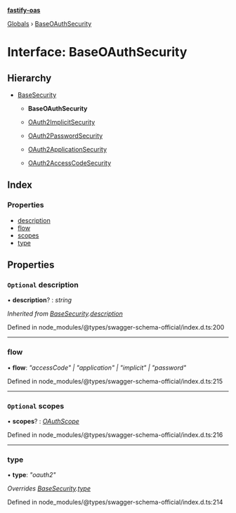 **[fastify-oas](../README.md)**

[Globals](../README.md) › [BaseOAuthSecurity](baseoauthsecurity.md)

# Interface: BaseOAuthSecurity

## Hierarchy

* [BaseSecurity](basesecurity.md)

  * **BaseOAuthSecurity**

  * [OAuth2ImplicitSecurity](oauth2implicitsecurity.md)

  * [OAuth2PasswordSecurity](oauth2passwordsecurity.md)

  * [OAuth2ApplicationSecurity](oauth2applicationsecurity.md)

  * [OAuth2AccessCodeSecurity](oauth2accesscodesecurity.md)

## Index

### Properties

* [description](baseoauthsecurity.md#optional-description)
* [flow](baseoauthsecurity.md#flow)
* [scopes](baseoauthsecurity.md#optional-scopes)
* [type](baseoauthsecurity.md#type)

## Properties

### `Optional` description

• **description**? : *string*

*Inherited from [BaseSecurity](basesecurity.md).[description](basesecurity.md#optional-description)*

Defined in node_modules/@types/swagger-schema-official/index.d.ts:200

___

###  flow

• **flow**: *"accessCode" | "application" | "implicit" | "password"*

Defined in node_modules/@types/swagger-schema-official/index.d.ts:215

___

### `Optional` scopes

• **scopes**? : *[OAuthScope](oauthscope.md)*

Defined in node_modules/@types/swagger-schema-official/index.d.ts:216

___

###  type

• **type**: *"oauth2"*

*Overrides [BaseSecurity](basesecurity.md).[type](basesecurity.md#type)*

Defined in node_modules/@types/swagger-schema-official/index.d.ts:214